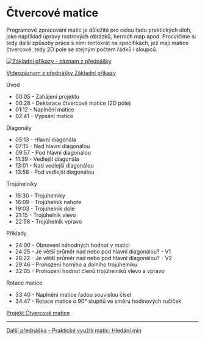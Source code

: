 # Čtvercové matice

Programové zpracování matic je důležité pro celou řadu praktických úloh, jako například úpravy rastrových obrázků, herních map apod. Procvičíme si tedy další způsoby práce s nimi tentokrát na specifikách, jež mají matice čtvercové, tedy 2D pole se stejným počtem řádků i sloupců.

[![Základní příkazy - záznam z přednášky](https://img.youtube.com/vi/2MRy5OK4PZg/0.jpg)](https://youtu.be/2MRy5OK4PZg)

[Videozáznam z přednášky Základní příkazy](https://youtu.be/2MRy5OK4PZg)

Úvod
* 00:05 - Zahájení projektu
* 00:28 - Deklarace čtvercové matice (2D pole)
* 01:12 - Naplnění matice
* 02:41 - Vypsání matice

Diagonály
* 05:13 - Hlavní diagonála
* 07:15 - Nad hlavní diagonálou
* 09:57 - Pod hlavní diagonálou
* 11:39 - Vedlejší diagonála
* 13:01 - Nad vedlejší diagonálou
* 13:58 - Pod vedlejší diagonálou

Trojúhelníky
* 15:30 - Trojúhelníky
* 16:09 - Trojúhelník nahoře
* 19:03 - Trojúhelník dole
* 21:15 - Trojúhelník vlevo
* 22:58 - Trojúhelník vpravo

Příklady
* 24:00 - Obnovení náhodných hodnot v matici
* 24:25 - Je větší průměr nad nebo pod hlavní diagonálou? - V1
* 28:22 - Je větší průměr nad nebo pod hlavní diagonálou? - V2
* 29:46 - Prohození horního a dolního trojúhelníku
* 32:05 - Prohození hodnot členů trojúhelníků vlevo a vpravo

Rotace matice
* 33:40 - Naplnění matice řadou souvislou čísel
* 34:47 - Rotace matice o 90° stupňů ve směru hodinových ručiček

[Projekt Čtvercové matice](https://github.com/PetrVobornik/prednasky/tree/master/ZakladyCs/04-CtvercoveMatice/CtvercoveMatice)

---

[Další přednáška - Praktické využití matic: Hledání min](https://github.com/PetrVobornik/prednasky/tree/master/ZakladyCs/05-HledaniMin)
